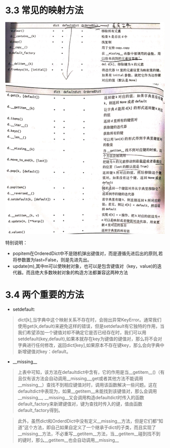 # 3.3 常见的映射方法
<img src="./image/扫描全能王CamScanner 2021-02-09 18.05_1.jpg" alt="常用方法图一"/>
<br>
<img src="./image/扫描全能王CamScanner 2021-02-09 18.05_2 (1).jpg"/>

特别说明：
* popitem在OrderedDict中不是随机弹出键值对，而是遵循先进后出的原则,若将参数置为last=False，则是先进先出。
* update(m),其中m可以使映射对象，也可以是包含键值对（key，value)的迭代器。而且绝大多数映射对象的构造方法都兼容这两种方法

# 3.4 两个重要的方法
* setdefault:
> dict[k],当字典中这个映射关系不存在时，会抛出异常KeyError。通常我们使用get(k,default)来避免这样的错误，但是setdefault有它独特的作用，当我们希望添加一个键值对却不确定它是否已经存在时，我们可以用setdefault(key,default),如果本就存在key为键值的键值对，那么将不会对字典进行任何修改，返回dict[key],如果原本不存在键key，那么会向字典中新增键值对key：default。
* \_\_missing__
> 上表中可知，该方法在defaultdict中含有，它的作用是当\_\_getitem\_\_()（有且仅有该方法会自动调用\_\_missing_\_,get或者其他方法不能调用\_\_missing\_\_）查找不到相应键值对时，调用该函数解决一些问题。这在defaultdict中表现为，如果\_\_getitem\_\_未能找到该键值对，那么会调用\_\_missing\_\_, \_\_missing__又会调用构造defaultdict时传入的函数default_factory来新建键值对，键为查找时传入的键，值由函数default_factory得到。

> 此外，虽然dict和OrderdDict中没有定义\_\_missing\_\_方法，但是它们都“知道”这个方法，即自己如果自定义了一个继承于dict的子类，而且实现了\_\_missing\_\_方法，不必重写\_\_getitem\_\_方法，当\_\_getitem\_\_碰到找不到的键时，那么\_\_getitem\_\_也会自动调用\_\_missing\_\_